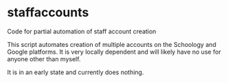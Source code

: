 # staffaccounts
Code for partial automation of staff account creation

This script automates creation of multiple accounts on the Schoology and Google platforms.
It is very locally dependent and will likely have no use for anyone other than myself.

It is in an early state and currently does nothing.
